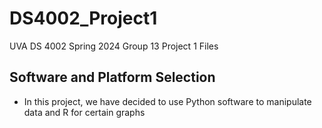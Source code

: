 # DS4002_Project1
UVA DS 4002 Spring 2024 Group 13 Project 1 Files
## Software and Platform Selection
- In this project, we have decided to use Python software to manipulate data and R for certain graphs
